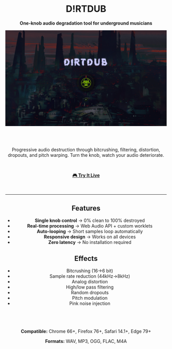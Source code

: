 <div align="center">

# D!RTDUB

**One-knob audio degradation tool for underground musicians**

<img src="assets/ss.png" alt="D!RTDUB Interface" width="600">

<br><br>

Progressive audio destruction through bitcrushing, filtering, distortion, dropouts, and pitch warping. Turn the knob, watch your audio deteriorate.

<br>

[**🎮 Try It Live**](https://bxavaby.github.io/dirtdub)

<br>

---

## Features

- **Single knob control** → 0% clean to 100% destroyed
- **Real-time processing** → Web Audio API + custom worklets
- **Auto-looping** → Short samples loop automatically
- **Responsive design** → Works on all devices
- **Zero latency** → No installation required

## Effects

- Bitcrushing (16→6 bit)
- Sample rate reduction (44kHz→8kHz)
- Analog distortion
- High/low pass filtering
- Random dropouts
- Pitch modulation
- Pink noise injection

<br>

#

**Compatible:** Chrome 66+, Firefox 76+, Safari 14.1+, Edge 79+

**Formats:** WAV, MP3, OGG, FLAC, M4A

</div>
